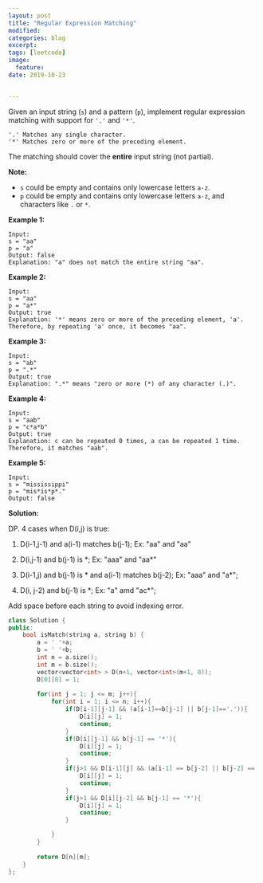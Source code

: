 ```yaml
---
layout: post
title: "Regular Expression Matching"
modified:
categories: blog
excerpt:
tags: [leetcode]
image:
  feature:
date: 2019-10-23


---
```


Given an input string (`s`) and a pattern (`p`), implement regular expression matching with support for `'.'` and `'*'`.

```
'.' Matches any single character.
'*' Matches zero or more of the preceding element.
```

The matching should cover the **entire** input string (not partial).

**Note:**

- `s` could be empty and contains only lowercase letters `a-z`.
- `p` could be empty and contains only lowercase letters `a-z`, and characters like `.` or `*`.

**Example 1:**

```
Input:
s = "aa"
p = "a"
Output: false
Explanation: "a" does not match the entire string "aa".
```

**Example 2:**

```
Input:
s = "aa"
p = "a*"
Output: true
Explanation: '*' means zero or more of the preceding element, 'a'. Therefore, by repeating 'a' once, it becomes "aa".
```

**Example 3:**

```
Input:
s = "ab"
p = ".*"
Output: true
Explanation: ".*" means "zero or more (*) of any character (.)".
```

**Example 4:**

```
Input:
s = "aab"
p = "c*a*b"
Output: true
Explanation: c can be repeated 0 times, a can be repeated 1 time. Therefore, it matches "aab".
```

**Example 5:**

```
Input:
s = "mississippi"
p = "mis*is*p*."
Output: false
```



**Solution:**

DP. 4 cases when D(i,j) is true:

1) D(i-1,j-1) and a(i-1) matches b(j-1); Ex: "aa" and "aa"

2) D(i,j-1) and b(j-1) is \*; Ex: "aaa" and "aa\*"

3) D(i-1,j) and b(j-1) is * and a(i-1) matches b(j-2); Ex: "aaa" and "a\*";

4) D(i, j-2) and b(j-1) is \*; Ex: "a" amd "ac*";

Add space before each string to avoid indexing error.

```c++
class Solution {
public:
    bool isMatch(string a, string b) {
        a = ' '+a;
        b = ' '+b;
        int n = a.size();
        int m = b.size();
        vector<vector<int> > D(n+1, vector<int>(m+1, 0));
        D[0][0] = 1;
        
        for(int j = 1; j <= m; j++){
            for(int i = 1; i <= n; i++){
                if(D[i-1][j-1] && (a[i-1]==b[j-1] || b[j-1]=='.')){
                    D[i][j] = 1;
                    continue;
                }
                if(D[i][j-1] && b[j-1] == '*'){
                    D[i][j] = 1;
                    continue;
                }
                if(j>1 && D[i-1][j] && (a[i-1] == b[j-2] || b[j-2] == '.') && b[j-1] == '*' ){
                    D[i][j] = 1;
                    continue;
                }
                if(j>1 && D[i][j-2] && b[j-1] == '*'){
                    D[i][j] = 1;
                    continue;
                }

            }
        }
        
        return D[n][m];
    }
};
```

